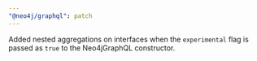 ```yaml
---
"@neo4j/graphql": patch
---
```


Added nested aggregations on interfaces when the `experimental` flag is passed as `true` to the Neo4jGraphQL constructor.
